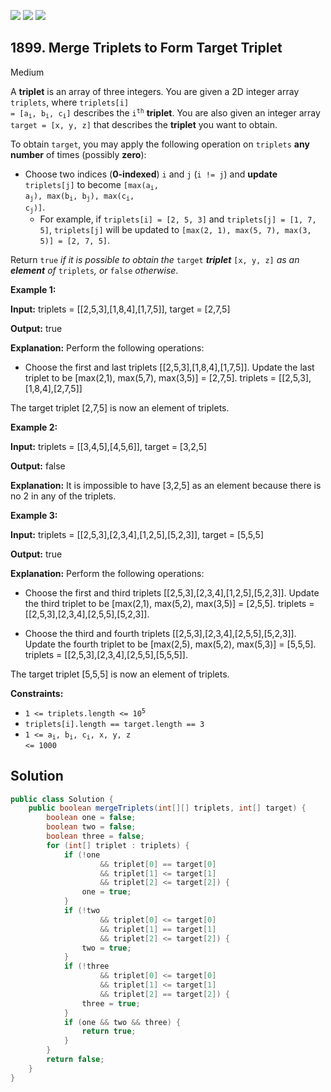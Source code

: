 [![](https://img.shields.io/github/stars/javadev/LeetCode-in-Java?label=Stars&style=flat-square)](https://github.com/javadev/LeetCode-in-Java)
[![](https://img.shields.io/github/forks/javadev/LeetCode-in-Java?label=Fork%20me%20on%20GitHub%20&style=flat-square)](https://github.com/javadev/LeetCode-in-Java/fork)
[![](https://img.shields.io/badge/-LeetCode%20in%20Kotlin-blue?style=flat-square)](https://github.com/javadev/LeetCode-in-Kotlin)

## 1899\. Merge Triplets to Form Target Triplet

Medium

A **triplet** is an array of three integers. You are given a 2D integer array `triplets`, where <code>triplets[i] = [a<sub>i</sub>, b<sub>i</sub>, c<sub>i</sub>]</code> describes the <code>i<sup>th</sup></code> **triplet**. You are also given an integer array `target = [x, y, z]` that describes the **triplet** you want to obtain.

To obtain `target`, you may apply the following operation on `triplets` **any number** of times (possibly **zero**):

*   Choose two indices (**0-indexed**) `i` and `j` (`i != j`) and **update** `triplets[j]` to become <code>[max(a<sub>i</sub>, a<sub>j</sub>), max(b<sub>i</sub>, b<sub>j</sub>), max(c<sub>i</sub>, c<sub>j</sub>)]</code>.
    *   For example, if `triplets[i] = [2, 5, 3]` and `triplets[j] = [1, 7, 5]`, `triplets[j]` will be updated to `[max(2, 1), max(5, 7), max(3, 5)] = [2, 7, 5]`.

Return `true` _if it is possible to obtain the_ `target` _**triplet**_ `[x, y, z]` _as an **element** of_ `triplets`_, or_ `false` _otherwise_.

**Example 1:**

**Input:** triplets = \[\[2,5,3],[1,8,4],[1,7,5]], target = [2,7,5]

**Output:** true

**Explanation:** Perform the following operations:

- Choose the first and last triplets [[2,5,3],[1,8,4],[1,7,5]]. Update the last triplet to be [max(2,1), max(5,7), max(3,5)] = [2,7,5]. triplets = \[\[2,5,3],[1,8,4],[2,7,5]]

The target triplet [2,7,5] is now an element of triplets.

**Example 2:**

**Input:** triplets = \[\[3,4,5],[4,5,6]], target = [3,2,5]

**Output:** false

**Explanation:** It is impossible to have [3,2,5] as an element because there is no 2 in any of the triplets.

**Example 3:**

**Input:** triplets = \[\[2,5,3],[2,3,4],[1,2,5],[5,2,3]], target = [5,5,5]

**Output:** true

**Explanation:** Perform the following operations:

- Choose the first and third triplets [[2,5,3],[2,3,4],[1,2,5],[5,2,3]]. Update the third triplet to be [max(2,1), max(5,2), max(3,5)] = [2,5,5]. triplets = \[\[2,5,3],[2,3,4],[2,5,5],[5,2,3]].

- Choose the third and fourth triplets [[2,5,3],[2,3,4],[2,5,5],[5,2,3]]. Update the fourth triplet to be [max(2,5), max(5,2), max(5,3)] = [5,5,5]. triplets = \[\[2,5,3],[2,3,4],[2,5,5],[5,5,5]].

The target triplet [5,5,5] is now an element of triplets.

**Constraints:**

*   <code>1 <= triplets.length <= 10<sup>5</sup></code>
*   `triplets[i].length == target.length == 3`
*   <code>1 <= a<sub>i</sub>, b<sub>i</sub>, c<sub>i</sub>, x, y, z <= 1000</code>

## Solution

```java
public class Solution {
    public boolean mergeTriplets(int[][] triplets, int[] target) {
        boolean one = false;
        boolean two = false;
        boolean three = false;
        for (int[] triplet : triplets) {
            if (!one
                    && triplet[0] == target[0]
                    && triplet[1] <= target[1]
                    && triplet[2] <= target[2]) {
                one = true;
            }
            if (!two
                    && triplet[0] <= target[0]
                    && triplet[1] == target[1]
                    && triplet[2] <= target[2]) {
                two = true;
            }
            if (!three
                    && triplet[0] <= target[0]
                    && triplet[1] <= target[1]
                    && triplet[2] == target[2]) {
                three = true;
            }
            if (one && two && three) {
                return true;
            }
        }
        return false;
    }
}
```